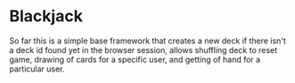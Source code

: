 # Blackjack

So far this is a simple base framework that creates a new deck if there isn't a deck id found yet in the browser session, allows shuffling deck to reset game, drawing of cards for a specific user, and getting of hand for a particular user.
